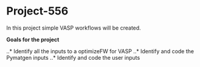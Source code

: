 # Project-556
In this project simple VASP workflows will be created.

**Goals for the project**

..* Identify all the inputs to a optimizeFW for VASP
..* Identify and code the Pymatgen inputs
..* Identify and code the user inputs